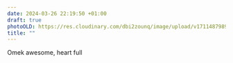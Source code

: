 ```yaml
---
date: 2024-03-26 22:19:50 +01:00
draft: true
photoOLD: https://res.cloudinary.com/dbi2zounq/image/upload/v1711487989/zlineeylfvjyd20veie2.jpg
title: ""
---
```


Omek awesome, heart full
